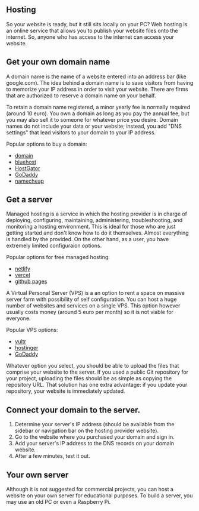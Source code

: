 ## Hosting
 
So your website is ready, but it still sits locally on your PC? Web hosting is an online service that allows you to publish your website files onto the internet. So, anyone who has access to the internet can access your website.

## Get your own domain name
 
A domain name is the name of a website entered into an address bar (like google.com). The idea behind a domain name is to save visitors from having to memorize your IP address in order to visit your website. There are firms that are authorized to reserve a domain name on your behalf.

To retain a domain name registered, a minor yearly fee is normally required (around 10 euro). You own a domain as long as you pay the annual fee, but you may also sell it to someone for whatever price you desire. Domain names do not include your data or your website; instead, you add "DNS settings" that lead visitors to your domain to your IP address.

Popular options to buy a domain:
* <a href="https://www.domain.com/">domain</a>
* <a href="https://www.bluehost.com/">bluehost</a>
* <a href="https://www.hostgator.com/">HostGator</a>
* <a href="https://www.godaddy.com/">GoDaddy</a>
* <a href="https://www.namecheap.com/">namecheap</a>

## Get a server

Managed hosting is a service in which the hosting provider is in charge of deploying, configuring, maintaining, administering, troubleshooting, and monitoring a hosting environment. This is ideal for those who are just getting started and don't know how to do it themselves. Almost everything is handled by the provided. On the other hand, as a user, you have extremely limited configuraion options.

Popular options for free managed hosting:
* <a href="https://www.netlify.com/">netlify</a>
* <a href="https://www.netlify.com/">vercel</a>
* <a href="https://pages.github.com/">github pages</a>
 
A Virtual Personal Server (VPS) is a an option to rent a space on massive server farm with possibility of self configuration. You can host a huge number of websites and services on a single VPS. This option however usually costs money  (around 5 euro per month) so it is not viable for everyone.
 
Popular VPS options:
* <a href="https://www.vultr.com/">vultr</a>
* <a href="https://www.hostinger.com/vps-hosting">hostinger</a>
* <a href="https://www.godaddy.com/hosting/vserver">GoDaddy</a>
 
Whatever option you select, you should be able to upload the files that comprise your website to the server. If you used a public Git repository for your project, uploading the files should be as simple as copying the repository URL. That solution has one extra advantage: if you update your repository, your website is immediately updated.
 
## Connect your domain to the server.

1. Determine your server's IP address (should be available from the sidebar or navigation bar on the hosting provider website).
2. Go to the website where you purchased your domain and sign in.
3. Add your server's IP address to the DNS records on your domain website.
4. After a few minutes, test it out.

## Your own server
Although it is not suggested for commercial projects, you can host a website on your own server for educational purposes. To build a server, you may use an old PC or even a Raspberry Pi.
